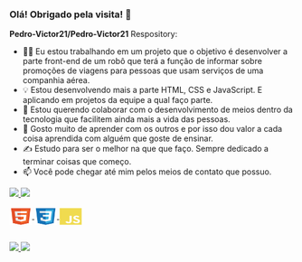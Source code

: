 ### Olá! Obrigado pela visita! 👋

**Pedro-Victor21/Pedro-Victor21** Respository:


- 👨‍💻 Eu estou trabalhando em um projeto que o objetivo é desenvolver a parte front-end de um robô que terá a função de informar sobre promoções de viagens para pessoas que usam serviços de uma companhia aérea.
- 💡 Estou desenvolvendo mais a parte HTML, CSS e JavaScript. E aplicando em projetos da equipe a qual faço parte. 
- 🤝 Estou querendo colaborar com o desenvolvimento de meios dentro da tecnologia que facilitem ainda mais a vida das pessoas. 
- 👋 Gosto muito de aprender com os outros e por isso dou valor a cada coisa aprendida com alguém que goste de ensinar.
- ✍️ Estudo para ser o melhor na que que faço. Sempre dedicado a terminar coisas que começo.
- 📫 Você pode chegar até mim pelos meios de contato que possuo.

<div>
  <a href="https://github.com/pedro-victor21">
  <img height="180em" src="https://github-readme-stats.vercel.app/api?username=pedro-victor21&show_icons=true&theme=dark&include_all_comits=true&count_private=true"/>
  <img height="141em" src="https://github-readme-stats.vercel.app/api/top-langs/?username=pedro-victor21&layout=compact&lags_count=16&theme=dark"/>
</div>

 <div style="display: inline_block"> <br>
   <img align="center" alt="Pedro-HTML" height="30" width="40" src="https://raw.githubusercontent.com/devicons/devicon/master/icons/html5/html5-original.svg">
   <img align="center" alt="Pedro-CSS" height="30" width="40" src="https://raw.githubusercontent.com/devicons/devicon/master/icons/css3/css3-original.svg">
   <img align="center" alt="Pedro-CSS" height="30" width="40" src="https://raw.githubusercontent.com/devicons/devicon/master/icons/javascript/javascript-plain.svg">
   </div>
   
##
   <div>
     <a href="https://www.instagram.com/pdroviic/?theme=dark" target=_blank"> <img src="https://img.shields.io/badge/-Instagram-%23E4405F?style=for-the-badge&logo=instagram&logoColor=white" target="_blank"> </a>
     <a href="https://www.linkedin.com/in/pedrovictorlopes/" target="_blank"> <img src="https://img.shields.io/badge/-LinkedIn-%230077B5?style=for-the-badge&logo=linkedin&logoColor=white" target="_blank"> </a>  
     </div>
   
 
     
     
    
     
   
   
   
   
   
   
